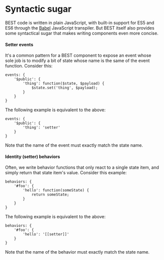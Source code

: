 # Syntactic sugar

BEST code is written in plain JavaScript, with built-in support for ES5 and ES6 through the [Babel](https://babeljs.io/) JavaScript transpiler. But BEST itself also provides some syntactical sugar that makes writing components even more concise.

#### Setter events

It's a common pattern for a BEST component to expose an event whose sole job is to modify a bit of state whose name is the same of the event function. Consider this:

    events: {
        '$public': {
            'thing': function($state, $payload) {
                $state.set('thing', $payload);
            }
        }
    }

The following example is equivalent to the above:

    events: {
        '$public': {
            'thing': 'setter'
        }
    }

Note that the name of the event must exactly match the state name.

#### Identity (setter) behaviors

Often, we write behavior functions that only react to a single state item, and simply return that state item's value. Consider this example:

    behaviors: {
        '#foo': {
            'hello': function(someState) {
                return someState;
            }
        }
    }

The following example is equivalent to the above:

    behaviors: {
        '#foo': {
            'hello': '[[setter]]'
        }
    }

Note that the name of the behavior must exactly match the state name.
